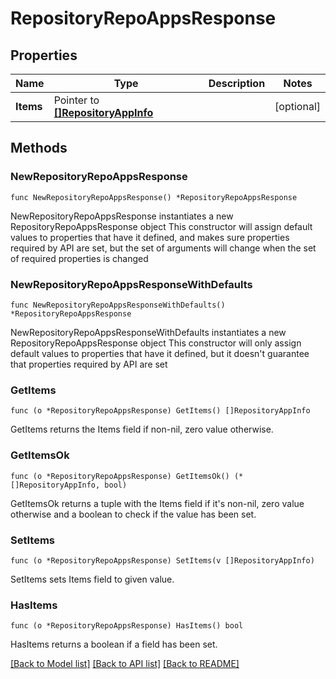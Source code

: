 # RepositoryRepoAppsResponse

## Properties

Name | Type | Description | Notes
------------ | ------------- | ------------- | -------------
**Items** | Pointer to [**[]RepositoryAppInfo**](RepositoryAppInfo.md) |  | [optional] 

## Methods

### NewRepositoryRepoAppsResponse

`func NewRepositoryRepoAppsResponse() *RepositoryRepoAppsResponse`

NewRepositoryRepoAppsResponse instantiates a new RepositoryRepoAppsResponse object
This constructor will assign default values to properties that have it defined,
and makes sure properties required by API are set, but the set of arguments
will change when the set of required properties is changed

### NewRepositoryRepoAppsResponseWithDefaults

`func NewRepositoryRepoAppsResponseWithDefaults() *RepositoryRepoAppsResponse`

NewRepositoryRepoAppsResponseWithDefaults instantiates a new RepositoryRepoAppsResponse object
This constructor will only assign default values to properties that have it defined,
but it doesn't guarantee that properties required by API are set

### GetItems

`func (o *RepositoryRepoAppsResponse) GetItems() []RepositoryAppInfo`

GetItems returns the Items field if non-nil, zero value otherwise.

### GetItemsOk

`func (o *RepositoryRepoAppsResponse) GetItemsOk() (*[]RepositoryAppInfo, bool)`

GetItemsOk returns a tuple with the Items field if it's non-nil, zero value otherwise
and a boolean to check if the value has been set.

### SetItems

`func (o *RepositoryRepoAppsResponse) SetItems(v []RepositoryAppInfo)`

SetItems sets Items field to given value.

### HasItems

`func (o *RepositoryRepoAppsResponse) HasItems() bool`

HasItems returns a boolean if a field has been set.


[[Back to Model list]](../README.md#documentation-for-models) [[Back to API list]](../README.md#documentation-for-api-endpoints) [[Back to README]](../README.md)


